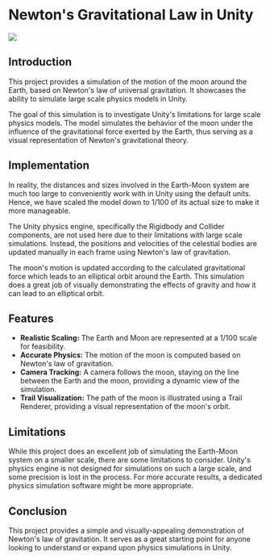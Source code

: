 # Newton's Gravitational Law in Unity

![](demo.gif)

## Introduction

This project provides a simulation of the motion of the moon around the Earth, based on Newton's law of universal gravitation. It showcases the ability to simulate large scale physics models in Unity.

The goal of this simulation is to investigate Unity's limitations for large scale physics models. The model simulates the behavior of the moon under the influence of the gravitational force exerted by the Earth, thus serving as a visual representation of Newton's gravitational theory.

## Implementation

In reality, the distances and sizes involved in the Earth-Moon system are much too large to conveniently work with in Unity using the default units. Hence, we have scaled the model down to 1/100 of its actual size to make it more manageable.

The Unity physics engine, specifically the Rigidbody and Collider components, are not used here due to their limitations with large scale simulations. Instead, the positions and velocities of the celestial bodies are updated manually in each frame using Newton's law of gravitation.

The moon's motion is updated according to the calculated gravitational force which leads to an elliptical orbit around the Earth. This simulation does a great job of visually demonstrating the effects of gravity and how it can lead to an elliptical orbit.

## Features

- **Realistic Scaling:** The Earth and Moon are represented at a 1/100 scale for feasibility.
- **Accurate Physics:** The motion of the moon is computed based on Newton's law of gravitation.
- **Camera Tracking:** A camera follows the moon, staying on the line between the Earth and the moon, providing a dynamic view of the simulation.
- **Trail Visualization:** The path of the moon is illustrated using a Trail Renderer, providing a visual representation of the moon's orbit.

## Limitations

While this project does an excellent job of simulating the Earth-Moon system on a smaller scale, there are some limitations to consider. Unity's physics engine is not designed for simulations on such a large scale, and some precision is lost in the process. For more accurate results, a dedicated physics simulation software might be more appropriate.

## Conclusion

This project provides a simple and visually-appealing demonstration of Newton's law of gravitation. It serves as a great starting point for anyone looking to understand or expand upon physics simulations in Unity.
